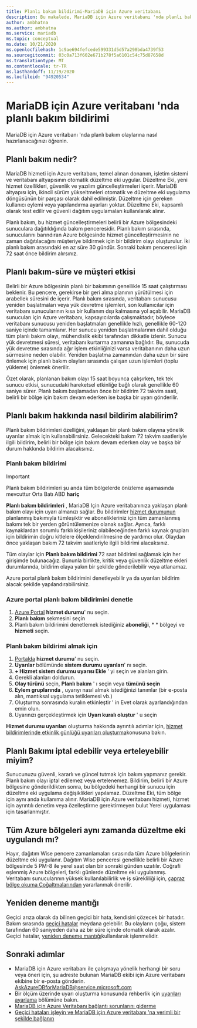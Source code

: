 ```yaml
---
title: Planlı bakım bildirimi-MariaDB için Azure veritabanı
description: Bu makalede, MariaDB için Azure veritabanı 'nda planlı bakım bildirimi özelliği açıklanmaktadır
author: ambhatna
ms.author: ambhatna
ms.service: mariadb
ms.topic: conceptual
ms.date: 10/21/2020
ms.openlocfilehash: 1c9ae694fefcede599331d5d57a298bda4739f53
ms.sourcegitcommit: 03c0a713f602e671b278f5a6101c54c75d87658d
ms.translationtype: MT
ms.contentlocale: tr-TR
ms.lasthandoff: 11/19/2020
ms.locfileid: "94920534"
---
```

# <a name="planned-maintenance-notification-in-azure-database-for-mariadb"></a>MariaDB için Azure veritabanı 'nda planlı bakım bildirimi

MariaDB için Azure veritabanı 'nda planlı bakım olaylarına nasıl hazırlanacağınızı öğrenin.

## <a name="what-is-a-planned-maintenance"></a>Planlı bakım nedir?

MariaDB hizmeti için Azure veritabanı, temel alınan donanım, işletim sistemi ve veritabanı altyapısının otomatik düzeltme eki uygular. Düzeltme Eki, yeni hizmet özellikleri, güvenlik ve yazılım güncelleştirmeleri içerir. MariaDB altyapısı için, ikincil sürüm yükseltmeleri otomatik ve düzeltme eki uygulama döngüsünün bir parçası olarak dahil edilmiştir. Düzeltme için gereken kullanıcı eylemi veya yapılandırma ayarları yoktur. Düzeltme Eki, kapsamlı olarak test edilir ve güvenli dağıtım uygulamaları kullanılarak alınır.

Planlı bakım, bu hizmet güncelleştirmeleri belirli bir Azure bölgesindeki sunuculara dağıtıldığında bakım penceresidir. Planlı bakım sırasında, sunucularını barındıran Azure bölgesinde hizmet güncelleştirmesinin ne zaman dağıtılacağını müşteriye bildirmek için bir bildirim olayı oluşturulur. İki planlı bakım arasındaki en az süre 30 gündür. Sonraki bakım penceresi için 72 saat önce bildirim alırsınız.

## <a name="planned-maintenance---duration-and-customer-impact"></a>Planlı bakım-süre ve müşteri etkisi

Belirli bir Azure bölgesinin planlı bir bakımının genellikle 15 saat çalıştırması beklenir. Bu pencere, gerekirse bir geri alma planının yürütülmesi için arabellek süresini de içerir. Planlı bakım sırasında, veritabanı sunucusu yeniden başlatmaları veya yük devretme işlemleri, son kullanıcılar için veritabanı sunucularının kısa bir kullanım dışı kalmasına yol açabilir. MariaDB sunucuları için Azure veritabanı, kapsayıcılarda çalışmaktadır, böylece veritabanı sunucusu yeniden başlatmaları genellikle hızlı, genellikle 60-120 saniye içinde tamamlanır. Her sunucu yeniden başlatmalarının dahil olduğu tüm planlı bakım olayı, mühendislik ekibi tarafından dikkatle izlenir. Sunucu yük devretmesi süresi, veritabanı kurtarma zamanına bağlıdır. Bu, sunucuda yük devretme sırasında ağır işlem etkinliğinizi varsa veritabanının daha uzun sürmesine neden olabilir. Yeniden başlatma zamanından daha uzun bir süre önlemek için planlı bakım olayları sırasında çalışan uzun işlemleri (toplu yükleme) önlemek önerilir.

Özet olarak, planlanan bakım olayı 15 saat boyunca çalışırken, tek tek sunucu etkisi, sunucudaki hareketsel etkinliğe bağlı olarak genellikle 60 saniye sürer. Planlı bakım başlamadan önce bir bildirim 72 takvim saati, belirli bir bölge için bakım devam ederken ise başka bir uyarı gönderilir.

## <a name="how-can-i-get-notified-of-planned-maintenance"></a>Planlı bakım hakkında nasıl bildirim alabilirim?

Planlı bakım bildirimleri özelliğini, yaklaşan bir planlı bakım olayına yönelik uyarılar almak için kullanabilirsiniz. Gelecekteki bakım 72 takvim saatleriyle ilgili bildirim, belirli bir bölge için bakım devam ederken olay ve başka bir durum hakkında bildirim alacaksınız.

### <a name="planned-maintenance-notification"></a>Planlı bakım bildirimi

> [!IMPORTANT]
> Planlı bakım bildirimleri şu anda tüm bölgelerde önizleme aşamasında mevcuttur Orta Batı ABD **hariç**

**Planlı bakım bildirimleri** , MariaDB Için Azure veritabanınıza yaklaşan planlı bakım olayı için uyarı almanızı sağlar. Bu bildirimler [hizmet durumunun](../service-health/overview.md) planlanmış bakımıyla tümleşiktir ve abonelikleriniz için tüm zamanlanmış bakımı tek bir yerden görüntülemenize olanak sağlar. Ayrıca, farklı kaynaklardan sorumlu farklı kişileriniz olabileceğinden farklı kaynak grupları için bildirimin doğru kitlelere ölçeklendirilmesine de yardımcı olur. Olaydan önce yaklaşan bakım 72 takvim saatleriyle ilgili bildirimi alacaksınız.

Tüm olaylar için **Planlı bakım bildirimi** 72 saat bildirimi sağlamak için her girişimde bulunacağız. Bununla birlikte, kritik veya güvenlik düzeltme ekleri durumlarında, bildirim olaya yakın bir şekilde gönderilebilir veya atlanamaz.

Azure portal planlı bakım bildirimini denetleyebilir ya da uyarıları bildirim alacak şekilde yapılandırabilirsiniz. 

### <a name="check-planned-maintenance-notification-from-azure-portal"></a>Azure portal planlı bakım bildirimini denetle

1. [Azure Portal](https://portal.azure.com) **hizmet durumu**' nu seçin.
2. **Planlı bakım** sekmesini seçin
3. Planlı bakım bildirimini denetlemek istediğiniz **aboneliği**, * * bölgeyi ve **hizmeti** seçin. 
   
### <a name="to-receive-planned-maintenance-notification"></a>Planlı bakım bildirimi almak için

1. [Portalda](https://portal.azure.com) **hizmet durumu**' nu seçin.
2. **Uyarılar** bölümünde **sistem durumu uyarıları**' nı seçin.
3. **+ Hizmet sistem durumu uyarısı Ekle** ' yi seçin ve alanları girin.
4. Gerekli alanları doldurun. 
5. **Olay türünü** seçin, **Planlı bakım** ' ı seçin veya **tümünü seçin**
6. **Eylem gruplarında** , uyarıyı nasıl almak istediğinizi tanımlar (bir e-posta alın, mantıksal uygulama tetiklemesi vb.)  
7. Oluşturma sonrasında kuralın etkinleştir ' in Evet olarak ayarlandığından emin olun.
8. Uyarınızı gerçekleştirmek için **Uyarı kuralı oluştur** ' u seçin

**Hizmet durumu uyarıları** oluşturma hakkında ayrıntılı adımlar için, [hizmet bildirimlerinde etkinlik günlüğü uyarıları oluşturma](../service-health/alerts-activity-log-service-notifications.md)konusuna bakın.

## <a name="can-i-cancel-or-postpone-planned-maintenance"></a>Planlı Bakımı iptal edebilir veya erteleyebilir miyim?

Sunucunuzu güvenli, kararlı ve güncel tutmak için bakım yapmanız gerekir. Planlı bakım olayı iptal edilemez veya ertelenemez. Bildirim, belirli bir Azure bölgesine gönderildikten sonra, bu bölgedeki herhangi bir sunucu için düzeltme eki uygulama değişiklikleri yapılamaz. Düzeltme Eki, tüm bölge için aynı anda kullanıma alınır. MariaDB için Azure veritabanı hizmeti, hizmet için ayrıntılı denetim veya özelleştirme gerektirmeyen bulut Yerel uygulaması için tasarlanmıştır.

## <a name="are-all-the-azure-regions-patched-at-the-same-time"></a>Tüm Azure bölgeleri aynı zamanda düzeltme eki uygulandı mı?

Hayır, dağıtım Wise pencere zamanlamaları sırasında tüm Azure bölgelerinin düzeltme eki uygulanır. Dağıtım Wise penceresi genellikle belirli bir Azure bölgesinde 5 PM-8 ile yerel saat olan bir sonraki günden uzatılır. Coğrafi eşlenmiş Azure bölgeleri, farklı günlerde düzeltme eki uygulanmış. Veritabanı sunucularının yüksek kullanılabilirlik ve iş sürekliliği için, [çapraz bölge okuma Çoğaltmalarından](./concepts-read-replicas.md#cross-region-replication) yararlanmak önerilir.

## <a name="retry-logic"></a>Yeniden deneme mantığı

Geçici arıza olarak da bilinen geçici bir hata, kendisini çözecek bir hatadır. Bakım sırasında [geçici hatalar](./concepts-connectivity.md#transient-errors) meydana gelebilir. Bu olayların çoğu, sistem tarafından 60 saniyeden daha az bir süre içinde otomatik olarak azalır. Geçici hatalar, [yeniden deneme mantığı](./concepts-connectivity.md#handling-transient-errors)kullanılarak işlenmelidir.


## <a name="next-steps"></a>Sonraki adımlar

- MariaDB için Azure veritabanı ile çalışmaya yönelik herhangi bir soru veya öneri için, şu adreste bulunan MariaDB ekibi için Azure veritabanı ekibine bir e-posta gönderin. AskAzureDBforMariaDB@service.microsoft.com
- Bir ölçüm üzerinde uyarı oluşturma konusunda rehberlik için [uyarıları ayarlama](howto-alert-metric.md) bölümüne bakın.
- [MariaDB için Azure Veritabanı bağlantı sorunlarını giderme](howto-troubleshoot-common-connection-issues.md)
- [Geçici hataları işleyin ve MariaDB için Azure veritabanı 'na verimli bir şekilde bağlanın](concepts-connectivity.md)
